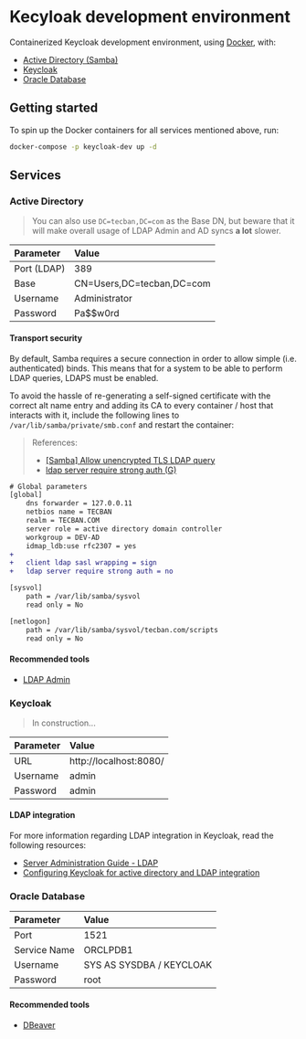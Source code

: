 # Kecyloak development environment

Containerized Keycloak development environment, using [Docker](https://www.docker.com/), with:

- [Active Directory (Samba)](https://www.samba.org/samba/)
- [Keycloak](https://www.keycloak.org/)
- [Oracle Database](https://www.oracle.com/database/)

## Getting started

To spin up the Docker containers for all services mentioned above, run:

```bash
docker-compose -p keycloak-dev up -d
```

## Services

### Active Directory

> You can also use `DC=tecban,DC=com` as the Base DN, but beware that it will make overall usage of
> LDAP Admin and AD syncs **a lot** slower.

| Parameter   | Value                     |
| :---------- | :------------------------ |
| Port (LDAP) | 389                       |
| Base        | CN=Users,DC=tecban,DC=com |
| Username    | Administrator             |
| Password    | Pa$$w0rd                  |

#### Transport security

By default, Samba requires a secure connection in order to allow simple (i.e. authenticated) binds.
This means that for a system to be able to perform LDAP queries, LDAPS must be enabled.

To avoid the hassle of re-generating a self-signed certificate with the correct alt name entry and
adding its CA to every container / host that interacts with it, include the following lines to
`/var/lib/samba/private/smb.conf` and restart the container:

> References:
>
> - [[Samba] Allow unencrypted TLS LDAP query](https://lists.samba.org/archive/samba/2016-August/202204.html)
> - [ldap server require strong auth (G)](https://www.samba.org/samba/docs/current/man-html/smb.conf.5.html#LDAPSERVERREQUIRESTRONGAUTH)

```diff
# Global parameters
[global]
	dns forwarder = 127.0.0.11
	netbios name = TECBAN
	realm = TECBAN.COM
	server role = active directory domain controller
	workgroup = DEV-AD
	idmap_ldb:use rfc2307 = yes
+
+   client ldap sasl wrapping = sign
+   ldap server require strong auth = no

[sysvol]
	path = /var/lib/samba/sysvol
	read only = No

[netlogon]
	path = /var/lib/samba/sysvol/tecban.com/scripts
	read only = No

```

#### Recommended tools

- [LDAP Admin](https://sourceforge.net/projects/ldapadmin/)

### Keycloak

> In construction...

| Parameter | Value                  |
| :-------- | :--------------------- |
| URL       | http://localhost:8080/ |
| Username  | admin                  |
| Password  | admin                  |

#### LDAP integration

For more information regarding LDAP integration in Keycloak, read the following resources:

- [Server Administration Guide - LDAP](https://www.keycloak.org/docs/latest/server_admin/#_ldap)
- [Configuring Keycloak for active directory and LDAP integration](https://dmc.datical.com/administer/configure-keycloak-ldap.htm)

### Oracle Database

| Parameter    | Value                    |
| :----------- | :----------------------- |
| Port         | 1521                     |
| Service Name | ORCLPDB1                 |
| Username     | SYS AS SYSDBA / KEYCLOAK |
| Password     | root                     |

#### Recommended tools

- [DBeaver](https://dbeaver.io/)
